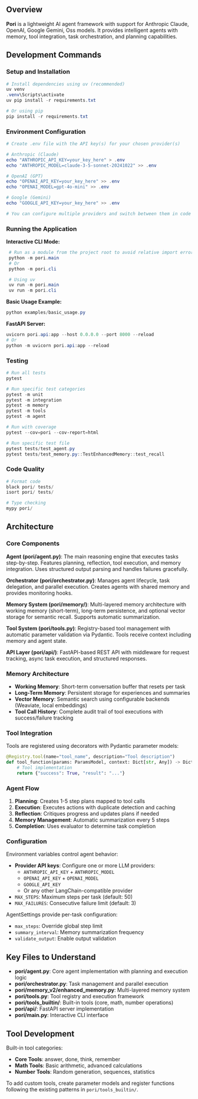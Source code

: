 

## Overview

**Pori** is a lightweight AI agent framework  with  support for Anthropic Claude, OpenAI, Google Gemini, Oss models. It provides intelligent agents with memory, tool integration, task orchestration, and planning capabilities.

## Development Commands

### Setup and Installation
```powershell
# Install dependencies using uv (recommended)
uv venv
.venv\Scripts\activate
uv pip install -r requirements.txt

# Or using pip
pip install -r requirements.txt
```

### Environment Configuration
```powershell
# Create .env file with the API key(s) for your chosen provider(s)

# Anthropic (Claude)
echo "ANTHROPIC_API_KEY=your_key_here" > .env
echo "ANTHROPIC_MODEL=claude-3-5-sonnet-20241022" >> .env

# OpenAI (GPT)
echo "OPENAI_API_KEY=your_key_here" >> .env
echo "OPENAI_MODEL=gpt-4o-mini" >> .env

# Google (Gemini)
echo "GOOGLE_API_KEY=your_key_here" >> .env

# You can configure multiple providers and switch between them in code
```

### Running the Application

**Interactive CLI Mode:**
```powershell
 # Run as a module from the project root to avoid relative import errors
 python -m pori.main
 # Or
 python -m pori.cli

 # Using uv
 uv run -m pori.main
 uv run -m pori.cli
```

**Basic Usage Example:**
```powershell
python examples/basic_usage.py
```

**FastAPI Server:**
```powershell
uvicorn pori.api:app --host 0.0.0.0 --port 8000 --reload
# Or
python -m uvicorn pori.api:app --reload
```

### Testing
```powershell
# Run all tests
pytest

# Run specific test categories
pytest -m unit
pytest -m integration
pytest -m memory
pytest -m tools
pytest -m agent

# Run with coverage
pytest --cov=pori --cov-report=html

# Run specific test file
pytest tests/test_agent.py
pytest tests/test_memory.py::TestEnhancedMemory::test_recall
```

### Code Quality
```powershell
# Format code
black pori/ tests/
isort pori/ tests/

# Type checking
mypy pori/
```

## Architecture

### Core Components

**Agent (pori/agent.py)**: The main reasoning engine that executes tasks step-by-step. Features planning, reflection, tool execution, and memory integration. Uses structured output parsing and handles failures gracefully.

**Orchestrator (pori/orchestrator.py)**: Manages agent lifecycle, task delegation, and parallel execution. Creates agents with shared memory and provides monitoring hooks.

**Memory System (pori/memory/)**: Multi-layered memory architecture with working memory (short-term), long-term persistence, and optional vector storage for semantic recall. Supports automatic summarization.

**Tool System (pori/tools.py)**: Registry-based tool management with automatic parameter validation via Pydantic. Tools receive context including memory and agent state.

**API Layer (pori/api/)**: FastAPI-based REST API with middleware for request tracking, async task execution, and structured responses.

### Memory Architecture

- **Working Memory**: Short-term conversation buffer that resets per task
- **Long-Term Memory**: Persistent storage for experiences and summaries  
- **Vector Memory**: Semantic search using configurable backends (Weaviate, local embeddings)
- **Tool Call History**: Complete audit trail of tool executions with success/failure tracking

### Tool Integration

Tools are registered using decorators with Pydantic parameter models:

```python
@Registry.tool(name="tool_name", description="Tool description")
def tool_function(params: ParamsModel, context: Dict[str, Any]) -> Dict[str, Any]:
    # Tool implementation
    return {"success": True, "result": "..."}
```

### Agent Flow

1. **Planning**: Creates 1-5 step plans mapped to tool calls
2. **Execution**: Executes actions with duplicate detection and caching  
3. **Reflection**: Critiques progress and updates plans if needed
4. **Memory Management**: Automatic summarization every 5 steps
5. **Completion**: Uses evaluator to determine task completion

### Configuration

Environment variables control agent behavior:
- **Provider API keys**: Configure one or more LLM providers:
  - `ANTHROPIC_API_KEY` + `ANTHROPIC_MODEL`
  - `OPENAI_API_KEY` + `OPENAI_MODEL`
  - `GOOGLE_API_KEY`
  - Or any other LangChain-compatible provider
- `MAX_STEPS`: Maximum steps per task (default: 50)
- `MAX_FAILURES`: Consecutive failure limit (default: 3)

AgentSettings provide per-task configuration:
- `max_steps`: Override global step limit
- `summary_interval`: Memory summarization frequency
- `validate_output`: Enable output validation

## Key Files to Understand

- **pori/agent.py**: Core agent implementation with planning and execution logic
- **pori/orchestrator.py**: Task management and parallel execution
- **pori/memory_v2/enhanced_memory.py**: Multi-layered memory system
- **pori/tools.py**: Tool registry and execution framework
- **pori/tools_builtin/**: Built-in tools (core, math, number operations)
- **pori/api/**: FastAPI server implementation
- **pori/main.py**: Interactive CLI interface

## Tool Development

Built-in tool categories:
- **Core Tools**: answer, done, think, remember
- **Math Tools**: Basic arithmetic, advanced calculations
- **Number Tools**: Random generation, sequences, statistics

To add custom tools, create parameter models and register functions following the existing patterns in `pori/tools_builtin/`.